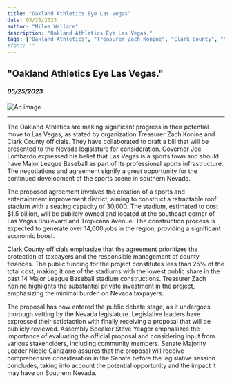 ```yaml
---
title: "Oakland Athletics Eye Las Vegas"
date: 05/25/2023
author: "Miles Wallace"
description: "Oakland Athletics Eye Las Vegas."
tags: ["Oakland Athletics", "Treasurer Zach Konine", "Clark County", "Nevada", "Governor Joe Lombardo", "seating capacity of 30,000", "1.5 billion", "Las Vegas Boulevard", "Tropicana Avenue", "retractable roof stadium", "economic boost", "Major League Baseball", "Nevada taxpayers", "Legislative", "Senate Majority Leader Nicole Canizarro", "Nevada", ]
#font: ""
---
```

## "Oakland Athletics Eye Las Vegas."
#### _05/25/2023_ 
![An image](/img/1989.jpg) 
____
The Oakland Athletics are making significant progress in their potential move to Las Vegas, as stated by organization Treasurer Zach Konine and Clark County officials. They have collaborated to draft a bill that will be presented to the Nevada legislature for consideration. Governor Joe Lombardo expressed his belief that Las Vegas is a sports town and should have Major League Baseball as part of its professional sports infrastructure. The negotiations and agreement signify a great opportunity for the continued development of the sports scene in southern Nevada.

The proposed agreement involves the creation of a sports and entertainment improvement district, aiming to construct a retractable roof stadium with a seating capacity of 30,000. The stadium, estimated to cost $1.5 billion, will be publicly owned and located at the southeast corner of Las Vegas Boulevard and Tropicana Avenue. The construction process is expected to generate over 14,000 jobs in the region, providing a significant economic boost.

Clark County officials emphasize that the agreement prioritizes the protection of taxpayers and the responsible management of county finances. The public funding for the project constitutes less than 25% of the total cost, making it one of the stadiums with the lowest public share in the past 14 Major League Baseball stadium constructions. Treasurer Zach Konine highlights the substantial private investment in the project, emphasizing the minimal burden on Nevada taxpayers.

The proposal has now entered the public debate stage, as it undergoes thorough vetting by the Nevada legislature. Legislative leaders have expressed their satisfaction with finally receiving a proposal that will be publicly reviewed. Assembly Speaker Steve Yeager emphasizes the importance of evaluating the official proposal and considering input from various stakeholders, including community members. Senate Majority Leader Nicole Canizarro assures that the proposal will receive comprehensive consideration in the Senate before the legislative session concludes, taking into account the potential opportunity and the impact it may have on Southern Nevada.